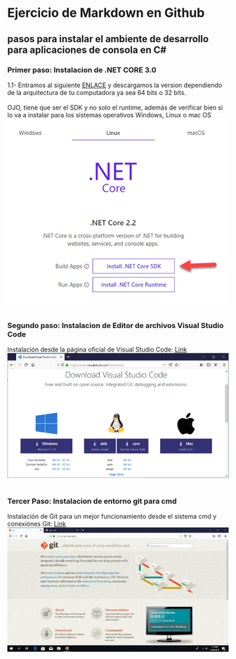 # Ejercicio de Markdown en Github
## pasos para instalar el ambiente de desarrollo para aplicaciones de consola en C#

### Primer paso: Instalacion de .NET CORE 3.0<br>
1.1- Entramos al siguiente [ENLACE](https://dotnet.microsoft.com/download/dotnet-core/3.0 ".NET CORE") y descargamos la version dependiendo de la arquitectura de tu computadora ya sea 64 bits o 32 bits.<br><br>
OJO, tiene que ser el SDK y no solo el runtime, además de verificar bien si lo va a instalar para los sistemas operativos Windows, Linux o mac OS<br>
![alt text](./img/img-1.png "Logo Title Text 1")
<br>
### Segundo paso: Instalacion de Editor de archivos Visual Studio Code<br>
Instalación desde la página oficial de Visual Studio Code: [Link](https://code.visualstudio.com/download "Visual Studio Code")<br>
![alt text](./img/img-2.png "Logo Title Text 1")<br><br>
### Tercer Paso: Instalacion de entorno git para cmd
Instalación de Git para un mejor funcionamiento desde el sistema cmd y conexiónes Git: [Link](https://git-scm.com/download/win "Git")<br>
![alt text](./img/img-4.jfif "Logo Title Text 1")
